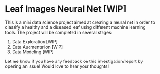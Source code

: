 # Leaf Images Neural Net [WIP]

This is a mini data science project aimed at creating a neural net in order to classify a healthy and a diseased leaf using different machine learning tools. The project will be completed in several stages:

1. Data Exploration [WIP]
2. Data Augmentation [WIP]
3. Data Modeling [WIP]

Let me know if you have any feedback on this investigation/report by opening an issue! Would love to hear your thoughts!